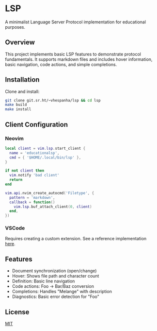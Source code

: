# LSP

A minimalist Language Server Protocol implementation for educational purposes.

## Overview

This project implements basic LSP features to demonstrate protocol fundamentals. It supports markdown files and includes hover information, basic navigation, code actions, and simple completions.

## Installation

Clone and install:

```bash
git clone git.sr.ht/~vhespanha/lsp && cd lsp
make build
make install
```

## Client Configuration

### Neovim

```lua
local client = vim.lsp.start_client {
  name = 'educationalsp',
  cmd = { '$HOME/.local/bin/lsp' },
}

if not client then
  vim.notify 'bad client'
  return
end

vim.api.nvim_create_autocmd('Filetype', {
  pattern = 'markdown',
  callback = function()
    vim.lsp.buf_attach_client(0, client)
  end,
})
```

### VSCode

Requires creating a custom extension. See a reference implementation [here](https://github.com/microsoft/vscode-extension-samples/tree/main/lsp-sample).

## Features

- Document synchronization (open/change)
- Hover: Shows file path and character count
- Definition: Basic line navigation
- Code actions: Foo → Bar/Baz conversion
- Completions: Handles "Melange" with description
- Diagnostics: Basic error detection for "Foo"

## License

[MIT](./LICENSE)

